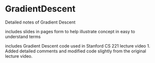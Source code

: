 # GradientDescent
Detailed notes of Gradient Descent

includes slides in pages form to help illustrate concept in easy to understand terms

includes Gradient Descent code used in Stanford CS 221 lecture video 1. 
Added detailed comments and modified code slightly from the original lecture video. 

